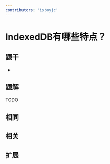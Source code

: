 ```yaml
---
contributors: 'isboyjc'
---
```


# IndexedDB有哪些特点？

## 题干

- 



## 题解

<!-- ::: details 点我查看题解 -->

  TODO

<!-- ::: -->



## 相同


## 相关


## 扩展

